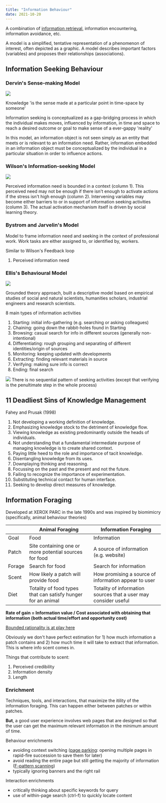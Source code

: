 ```yaml
---
title: "Information Behaviour"
date: 2021-10-20
---
```


A combination of [information retrieval](thoughts/information-retrieval.md), information encountering, information avoidance, etc.

A model is a simplified, tentative representation of a phenomenon of interest, often depicted as a graphic. A model describes important factors (variables) and proposes their relationships (associations).

## Information Seeking Behaviour
### Dervin's Sense-making Model
![](/thoughts/images/dervin.png)

Knowledge 'is the sense made at a particular point in time-space by someone'

Information seeking is conceptualized as a gap-bridging process in which the individual makes moves, influenced by information, in time and space to reach a desired outcome or goal to make sense of a ever-gappy 'reality'

In this model, an information object is not seen simply as an entity that meets or is relevant to an information need. Rather, information embedded in an information object must be conceptualized by the individual in a particular situation in order to influence actions.

### Wilson's Information-seeking Model
![](/thoughts/images/wilson.png)

Perceived information need is bounded in a context (column 1). This perceived need may not be enough if there isn't enough to activate actions if the stress isn't high enough (column 2). Intervening variables may become either barriers to or in support of information seeking activities (column 3). The actual activation mechanism itself is driven by social learning theory.

### Bystrom and Jarvelin's Model
Model to frame information need and seeking in the context of professional work. Work tasks are either assigned to, or identified by, workers.

Similar to Wilson's Feedback loop
1. Perceived information need

### Ellis's Behavioural Model
![](/thoughts/images/ellis.png)

Grounded theory approach, built a descriptive model based on empirical studies of social and natural scientists, humanities scholars, industrial engineers and research scientists.

8 main types of information activities
1. Starting: initial info-gathering (e.g. searching or asking colleagues)
2. Chaining: going down the rabbit-holes found in Starting
3. Browsing: casual search for info in different sources (generally non-intentional)
4. Differentiating: rough grouping and separating of different identities/origin of sources
5. Monitoring: keeping updated with developments
6. Extracting: finding relevant materials in source
7. Verifying: making sure info is correct
8. Ending: final search

![](/thoughts/images/ellis-process.png)
There is no sequential pattern of seeking activities (except that verifying is the penultimate step in the whole process)

## 11 Deadliest Sins of Knowledge Management
Fahey and Prusak (1998)

1. Not developing a working definition of knowledge.
2. Emphasizing knowledge stock to the detriment of knowledge flow.
3. Viewing knowledge as existing predominantly outside the heads of individuals.
4. Not understanding that a fundamental intermediate purpose of managing knowledge is to create shared context.
5. Paying little heed to the role and importance of tacit knowledge.
6. Disentangling knowledge from its uses.
7. Downplaying thinking and reasoning.
8. Focussing on the past and the present and not the future.
9. Failing to recognize the importance of experimentation.
10. Substituting technical contact for human interface.
11. Seeking to develop direct measures of knowledge.

## Information Foraging
Developed at XEROX PARC in the late 1990s and was inspired by biomimicry (specifically, animal behaviour theories) 

||Animal Foraging|Information Foraging|
|---|---|---|
|Goal|Food|Information|
|Patch|Site containing one or more potential sources for food|A source of information (e.g. website)|
|Forage|Search for food|Search for information|
|Scent|How likely a patch will provide food|How promising a source of information appear to user|
|Diet|Totality of food types that can satisfy hunger for an animal|Totality of information sources that a user may consider useful|

**Rate of gain = Information value / Cost associated with obtaining that information (both actual time/effort and opportunity cost)**

[Bounded rationality is at play here](thoughts/rationality.md)

Obviously we don't have perfect estimation for 1) how much information a patch contains and 2) how much time it will take to extract that information. This is where info scent comes in.

Things that contribute to scent:
1. Perceived credibility
2. Information density
3. Length

### Enrichment
Techniques, tools, and interactions, that maximize the itility of the information foraging. This can happen either between patches or within patches.

**But**, a good user experience involves web pages that are designed so that the user can get the maximum relevant information in the minimum amount of time.

Behaviour enrichments
- avoiding context switching ([page parking](https://www.nngroup.com/articles/multi-tab-page-parking/): opening multiple pages in rapid-fire succession to save them for later)
- avoid reading the entire page but still getting the majority of information ([F-pattern scanning](https://www.nngroup.com/articles/f-shaped-pattern-reading-web-content/))
- typically ignoring banners and the right rail

Interaction enrichments
- critically thinking about specific keywords for query
- use of within-page search (ctrl-f) to quickly locate content